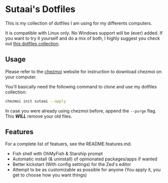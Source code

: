 # Sutaai's Dotfiles

This is my collection of dotfiles I am using for my differents computers.

It is compatible with Linux only. No Windows support will be (ever) added.
If you want to try it yourself and do a mix of both, I highly suggest you check out [this dotfiles collection](https://github.com/jeandeaual/dotfiles).

## Usage

Please refer to the [chezmoi](https://chezmoi.io/) website for instruction to download chezmoi on your computer.

You'll basically need the following command to clone and use my dotfiles collection:

```bash
chezmoi init sutaai --apply
```

In case you were already using chezmoi before, append the `--purge` flag. This ***WILL*** remove your old files.

## Features

For a complete list of featuers, see the README.features.md.

* Fish shell with OhMyFish & Starship prompt
* Automatic install (& uninstall) of opinionated packages/apps if wanted 
* Better kickstart (With config settings) for the Zed's editor
* Attempt to be as customizable as possible for anyone (You apply it, you get to choose how you want things)
